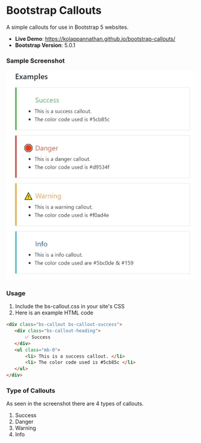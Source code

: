 # Bootstrap Callouts

A simple callouts for use in Bootstrap 5 websites.

 - **Live Demo**: https://kolappannathan.github.io/bootstrap-callouts/
 - **Bootstrap Version**: 5.0.1

### Sample Screenshot

![](./demo/demo.jpeg)

### Usage

 1. Include the bs-callout.css in your site's CSS
 2. Here is an example HTML code
 ```HTML
<div class="bs-callout bs-callout-success">
    <div class="bs-callout-heading">
        ✅ Success
    </div>
    <ul class="mb-0">
        <li> This is a success callout. </li>
        <li> The color code used is #5cb85c </li>
    </ul>
</div>
 ```

### Type of Callouts

As seen in the screenshot there are 4 types of callouts. 
 1. Success
 2. Danger
 3. Warning
 4. Info
